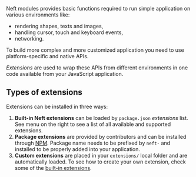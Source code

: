 Neft modules provides basic functions required to run simple application on various environments like:
 - rendering shapes, texts and images,
 - handling cursor, touch and keyboard events,
 - networking.

To build more complex and more customized application you need to use platform-specific and native APIs.

*Extensions* are used to wrap these APIs from different environments in one code available from your JavaScript application.

## Types of extensions

Extensions can be installed in three ways:

1. **Built-in Neft extensions** can be loaded by `package.json` *extensions* list. See menu on the right to see a list of all available and supported extensions.
2. **Package extensions** are provided by contributors and can be installed through [NPM](https://www.npmjs.com/). Package name needs to be prefixed by `neft-` and installed to be properly added into your application.
3. **Custom extensions** are placed in your `extensions/` local folder and are automatically loaded. To see how to create your own extension, check some of the [built-in extensions](https://github.com/Neft-io/neft/tree/master/extensions/).